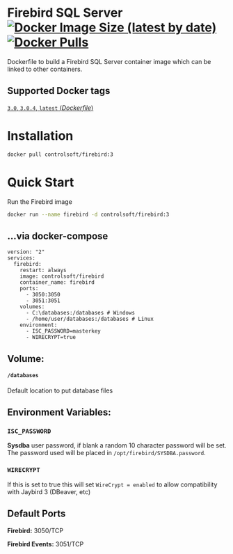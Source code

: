 # Firebird SQL Server  [![Docker Image Size (latest by date)](https://img.shields.io/docker/image-size/controlsoft/firebird?color=%231ed760)](https://hub.docker.com/r/controlsoft/firebird) [![Docker Pulls](https://img.shields.io/docker/pulls/controlsoft/firebird)](https://hub.docker.com/r/controlsoft/firebird)
Dockerfile to build a Firebird SQL Server container image which can be linked to other containers.

## Supported Docker tags

[`3.0`, `3.0.4`, `latest` (*Dockerfile*)](https://github.com/ControlSoft-Labs/firebird-docker/blob/master/Dockerfile)

# Installation

```bash
docker pull controlsoft/firebird:3
```
# Quick Start

Run the Firebird image

```bash
docker run --name firebird -d controlsoft/firebird:3
```
## ...via docker-compose
```
version: "2"
services:
  firebird:
    restart: always
    image: controlsoft/firebird
    container_name: firebird
    ports:
      - 3050:3050
      - 3051:3051
    volumes:
      - C:\databases:/databases # Windows
      - /home/user/databases:/databases # Linux
    environment:
      - ISC_PASSWORD=masterkey
      - WIRECRYPT=true
```

## Volume:

#### `/databases`
Default location to put database files

## Environment Variables:

### `ISC_PASSWORD`
**Sysdba** user password, if blank a random 10 character password will be set.
The password used will be placed in `/opt/firebird/SYSDBA.password`.

### `WIRECRYPT`

If this is set to true this will set `WireCrypt = enabled` to allow compatibility with Jaybird 3 (DBeaver, etc)

## Default Ports

**Firebird:** 3050/TCP

**Firebird Events:** 3051/TCP

